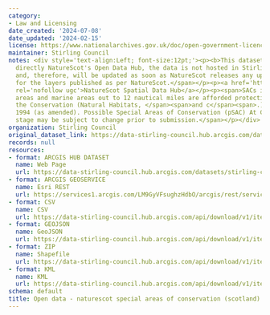 ```yaml
---
category:
- Law and Licensing
date_created: '2024-07-08'
date_updated: '2024-02-15'
license: https://www.nationalarchives.gov.uk/doc/open-government-licence/version/3/
maintainer: Stirling Council
notes: <div style='text-align:Left; font-size:12pt;'><p><b>This dataset references
  directly NatureScot's Open Data Hub, the data is not hosted in Stirling's platform
  and, therefore, will be updated as soon as NatureScot releases any updates.</b></p><p><span>Symbology
  for the layers published as per NatureScot.</span></p><p><a href='https://opendata.nature.scot/'
  rel='nofollow ugc'>NatureScot Spatial Data Hub</a></p><p><span>SACs in terrestrial
  areas and marine areas out to 12 nautical miles are afforded protection through
  the Conservation (Natural Habitats, </span><span>and c</span><span>.) Regulations
  1994 (as amended). Possible Special Areas of Conservation (pSAC) At Consultation
  stage may be subject to change prior to submission.</span></p></div>
organization: Stirling Council
original_dataset_link: https://data-stirling-council.hub.arcgis.com/datasets/stirling-council::open-data-naturescot-special-areas-of-conservation-scotland
records: null
resources:
- format: ARCGIS HUB DATASET
  name: Web Page
  url: https://data-stirling-council.hub.arcgis.com/datasets/stirling-council::open-data-naturescot-special-areas-of-conservation-scotland
- format: ARCGIS GEOSERVICE
  name: Esri REST
  url: https://services1.arcgis.com/LM9GyVFsughzHdbO/arcgis/rest/services/Special_Areas_of_Conservation/FeatureServer/0
- format: CSV
  name: CSV
  url: https://data-stirling-council.hub.arcgis.com/api/download/v1/items/5bff9b269cba4f599d031dedf6d3769a/csv?layers=0
- format: GEOJSON
  name: GeoJSON
  url: https://data-stirling-council.hub.arcgis.com/api/download/v1/items/5bff9b269cba4f599d031dedf6d3769a/geojson?layers=0
- format: ZIP
  name: Shapefile
  url: https://data-stirling-council.hub.arcgis.com/api/download/v1/items/5bff9b269cba4f599d031dedf6d3769a/shapefile?layers=0
- format: KML
  name: KML
  url: https://data-stirling-council.hub.arcgis.com/api/download/v1/items/5bff9b269cba4f599d031dedf6d3769a/kml?layers=0
schema: default
title: Open data - naturescot special areas of conservation (scotland)
---
```

